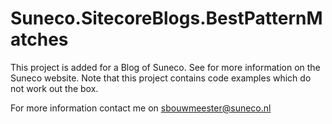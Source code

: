 # Suneco.SitecoreBlogs.BestPatternMatches

This project is added for a Blog of Suneco. See for more information on the Suneco website.
Note that this project contains code examples which do not work out the box.

For more information contact me on sbouwmeester@suneco.nl

